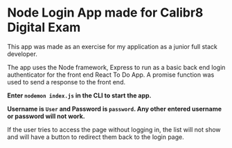 # Node Login App made for Calibr8 Digital Exam

This app was made as an exercise for my application as a junior full stack developer.

The app uses the Node framework, Express to run as a basic back end login authenticator for the front end React To Do App. A promise function was used to send a response to the front end.

**Enter `nodemon index.js` in the CLI to start the app.**


**Username is `User` and Password is `password`. Any other entered username or password will not work.**

 If the user tries to access the page without logging in, the list will not show and will have a button to redirect them back to the login page.
